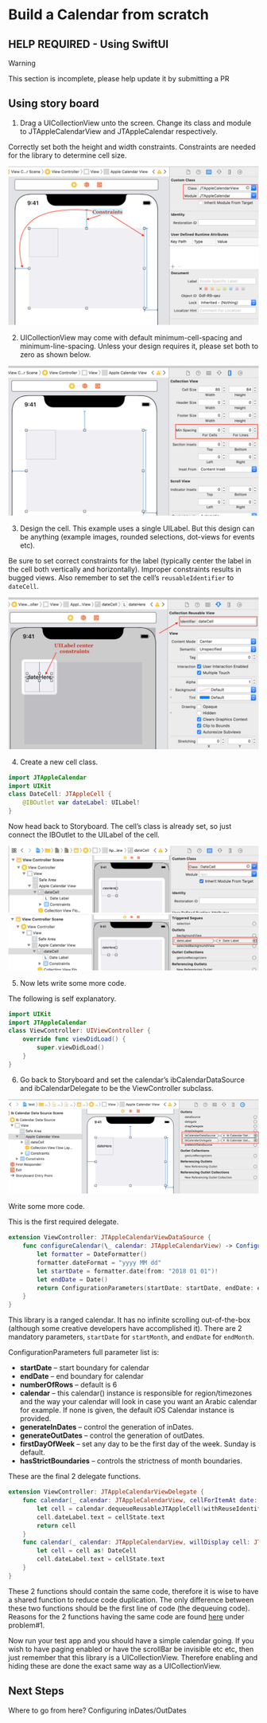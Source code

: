 # Build a Calendar from scratch

## HELP REQUIRED - Using SwiftUI

> [!WARNING]
> This section is incomplete, please help update it by submitting a PR

## Using story board

1. Drag a UICollectionView unto the screen. Change its class and module to JTAppleCalendarView and JTAppleCalendar respectively.

Correctly set both the height and width constraints. Constraints are needed for the library to determine cell size.

![constraints](./images/image1.png)

2. UICollectionView may come with default minimum-cell-spacing and minimum-line-spacing. Unless your design requires it, please set both to zero as shown below.

![constraints](./images/image2.png)

3. Design the cell. This example uses a single UILabel. But this design can be anything (example images, rounded selections, dot-views for events etc).

Be sure to set correct constraints for the label (typically center the label in the cell both vertically and horizontally). Improper constraints results in bugged views. Also remember to set the cell’s `reusableIdentifier` to `dateCell`.

![dateCell](./images/image3.png)

4. Create a new cell class.

```swift
import JTAppleCalendar
import UIKit
class DateCell: JTAppleCell {
    @IBOutlet var dateLabel: UILabel!
}
```

Now head back to Storyboard. The cell’s class is already set, so just connect the IBOutlet to the UILabel of the cell.

![IBOutlet](./images/image4.png)
![IBOutlet](./images/image5.png)

5. Now lets write some more code.

The following is self explanatory.

```swift
import UIKit
import JTAppleCalendar
class ViewController: UIViewController {
    override func viewDidLoad() {
        super.viewDidLoad()
    }
}
```

6. Go back to Storyboard and set the calendar’s ibCalendarDataSource and ibCalendarDelegate to be the ViewController subclass.

![IBOutlet](./images/image6.png)

Write some more code.

This is the first required delegate.

```swift
extension ViewController: JTAppleCalendarViewDataSource {
    func configureCalendar(\_ calendar: JTAppleCalendarView) -> ConfigurationParameters {
        let formatter = DateFormatter()
        formatter.dateFormat = "yyyy MM dd"
        let startDate = formatter.date(from: "2018 01 01")!
        let endDate = Date()
        return ConfigurationParameters(startDate: startDate, endDate: endDate)
    }
}
```

This library is a ranged calendar. It has no infinite scrolling out-of-the-box (although some creative developers have accomplished it). There are 2 mandatory parameters, `startDate` for `startMonth`, and `endDate` for `endMonth`.

ConfigurationParameters full parameter list is:

- **startDate** – start boundary for calendar
- **endDate** – end boundary for calendar
- **numberOfRows** – default is 6
- **calendar** – this calendar() instance is responsible for region/timezones and the way your calendar will look in case you want an Arabic calendar for example. If none is given, the default iOS Calendar instance is provided.
- **generateInDates** – control the generation of inDates.
- **generateOutDates** – control the generation of outDates.
- **firstDayOfWeek** – set any day to be the first day of the week. Sunday is default.
- **hasStrictBoundaries** – controls the strictness of month boundaries.

These are the final 2 delegate functions.

```swift
extension ViewController: JTAppleCalendarViewDelegate {
    func calendar(_ calendar: JTAppleCalendarView, cellForItemAt date: Date, cellState: CellState, indexPath: IndexPath) -> JTAppleCell {
        let cell = calendar.dequeueReusableJTAppleCell(withReuseIdentifier: "dateCell", for: indexPath) as! DateCell
        cell.dateLabel.text = cellState.text
        return cell
    }
    func calendar(_ calendar: JTAppleCalendarView, willDisplay cell: JTAppleCell, forItemAt date: Date, cellState: CellState, indexPath: IndexPath) {
        let cell = cell as! DateCell
        cell.dateLabel.text = cellState.text
    }
}
```

These 2 functions should contain the same code, therefore it is wise to have a shared function to reduce code duplication. The only difference between these two functions should be the first line of code (the dequeuing code). Reasons for the 2 functions having the same code are found [here](https://github.com/patchthecode/JTAppleCalendar/issues/553) under problem#1.

Now run your test app and you should have a simple calendar going. If you wish to have paging enabled or have the scrollBar be invisible etc etc, then just remember that this library is a UICollectionView. Therefore enabling and hiding these are done the exact same way as a UICollectionView.

## Next Steps

Where to go from here? Configuring inDates/OutDates
